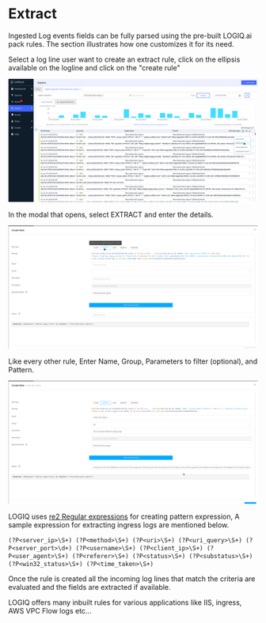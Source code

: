 # Extract

Ingested Log events fields can be fully parsed using the pre-built LOGIQ.ai pack rules. The section illustrates how one customizes it for its need. &#x20;

Select a log line user want to create an extract rule, click on the ellipsis available on the logline  and click on the "create rule"

![](<../.gitbook/assets/image (25).png>)

In the modal that opens, select EXTRACT and enter the details.&#x20;

![](<../.gitbook/assets/image (29) (1) (1).png>)

Like every other rule, Enter Name, Group, Parameters to filter (optional), and Pattern.

![](<../.gitbook/assets/image (27) (1) (1).png>)

LOGIQ uses [re2 Regular expressions](https://github.com/google/re2/wiki/Syntax) for creating pattern expression, A sample expression for extracting ingress logs are mentioned below.&#x20;

```
(?P<server_ip>\S+) (?P<method>\S+) (?P<uri>\S+) (?P<uri_query>\S+) (?P<server_port>\d+) (?P<username>\S+) (?P<client_ip>\S+) (?P<user_agent>\S+) (?P<referer>\S+) (?P<status>\S+) (?P<substatus>\S+) (?P<win32_status>\S+) (?P<time_taken>\S+)
```

Once the rule is created all the incoming log lines that match the criteria are evaluated and the fields are extracted if available.

LOGIQ offers many inbuilt rules for various applications like IIS, ingress, AWS VPC Flow logs etc...
